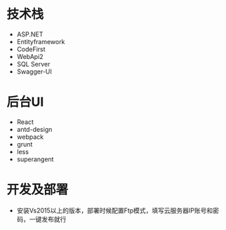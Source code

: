 # 技术栈
- ASP.NET 
- Entityframework 
- CodeFirst
- WebApi2
- SQL Server
- Swagger-UI

# 后台UI

- React
- antd-design
- webpack
- grunt
- less
- superangent

# 开发及部署

- 安装Vs2015以上的版本，部署时候配置Ftp模式，填写云服务器IP账号和密码，一键发布就行
